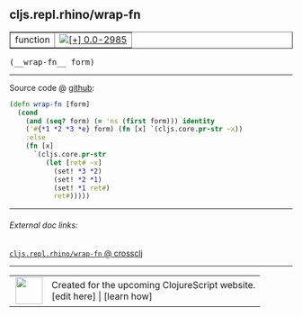 ## cljs.repl.rhino/wrap-fn



 <table border="1">
<tr>
<td>function</td>
<td><a href="https://github.com/cljsinfo/cljs-api-docs/tree/0.0-2985"><img valign="middle" alt="[+] 0.0-2985" title="Added in 0.0-2985" src="https://img.shields.io/badge/+-0.0--2985-lightgrey.svg"></a> </td>
</tr>
</table>


 <samp>
(__wrap-fn__ form)<br>
</samp>

---







Source code @ [github](https://github.com/clojure/clojurescript/blob/r3149/src/clj/cljs/repl/rhino.clj#L156-L167):

```clj
(defn wrap-fn [form]
  (cond
    (and (seq? form) (= 'ns (first form))) identity
    ('#{*1 *2 *3 *e} form) (fn [x] `(cljs.core.pr-str ~x))
    :else
    (fn [x]
      `(cljs.core.pr-str
         (let [ret# ~x]
           (set! *3 *2)
           (set! *2 *1)
           (set! *1 ret#)
           ret#)))))
```

<!--
Repo - tag - source tree - lines:

 <pre>
clojurescript @ r3149
└── src
    └── clj
        └── cljs
            └── repl
                └── <ins>[rhino.clj:156-167](https://github.com/clojure/clojurescript/blob/r3149/src/clj/cljs/repl/rhino.clj#L156-L167)</ins>
</pre>

-->

---



###### External doc links:

[`cljs.repl.rhino/wrap-fn` @ crossclj](http://crossclj.info/fun/cljs.repl.rhino/wrap-fn.html)<br>

---

 <table>
<tr><td>
<img valign="middle" align="right" width="48px" src="http://i.imgur.com/Hi20huC.png">
</td><td>
Created for the upcoming ClojureScript website.<br>
[edit here] | [learn how]
</td></tr></table>

[edit here]:https://github.com/cljsinfo/cljs-api-docs/blob/master/cljsdoc/cljs.repl.rhino/wrap-fn.cljsdoc
[learn how]:https://github.com/cljsinfo/cljs-api-docs/wiki/cljsdoc-files

<!--

This information was too distracting to show to readers, but I'll leave it
commented here since it is helpful to:

- pretty-print the data used to generate this document
- and show how to retrieve that data



The API data for this symbol:

```clj
{:ns "cljs.repl.rhino",
 :name "wrap-fn",
 :type "function",
 :signature ["[form]"],
 :source {:code "(defn wrap-fn [form]\n  (cond\n    (and (seq? form) (= 'ns (first form))) identity\n    ('#{*1 *2 *3 *e} form) (fn [x] `(cljs.core.pr-str ~x))\n    :else\n    (fn [x]\n      `(cljs.core.pr-str\n         (let [ret# ~x]\n           (set! *3 *2)\n           (set! *2 *1)\n           (set! *1 ret#)\n           ret#)))))",
          :title "Source code",
          :repo "clojurescript",
          :tag "r3149",
          :filename "src/clj/cljs/repl/rhino.clj",
          :lines [156 167]},
 :full-name "cljs.repl.rhino/wrap-fn",
 :full-name-encode "cljs.repl.rhino/wrap-fn",
 :history [["+" "0.0-2985"]]}

```

Retrieve the API data for this symbol:

```clj
;; from Clojure REPL
(require '[clojure.edn :as edn])
(-> (slurp "https://raw.githubusercontent.com/cljsinfo/cljs-api-docs/catalog/cljs-api.edn")
    (edn/read-string)
    (get-in [:symbols "cljs.repl.rhino/wrap-fn"]))
```

-->
